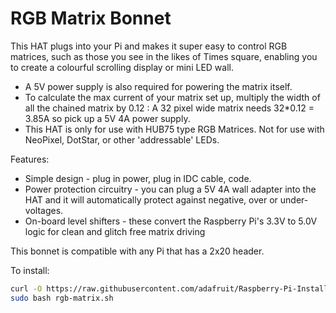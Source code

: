 <!--
---
name: RGB Matrix Bonnet
class: board
type: led
formfactor: pHAT
manufacturer: Adafruit
description: Easily control large matrices
url: https://learn.adafruit.com/adafruit-rgb-matrix-bonnet-for-raspberry-pi/overview
github: https://github.com/adafruit/Raspberry-Pi-Installer-Scripts/blob/master/rgb-matrix.sh
schematic: https://cdn-learn.adafruit.com/assets/assets/000/051/031/original/adafruit_products_schem.png?1518648935
buy: https://www.adafruit.com/product/3211
image: 'adafruit_matrix_bonnet.png'
pincount: 40
eeprom: no
power:
  '1':
  '2':
  '4':
  '17':
ground:
  '6':
  '9':
  '14':
  '20':
  '25':
  '30':
  '34':
  '39':
pin:
  '29':
    name: 'Matrix R1'
  '33':
    name: 'Matrix G1'
  '31':
    name: 'Matrix B1'
  '32':
    name: 'Matrix R2'
  '36':
    name: 'Matrix G2'
  '16':
    name: 'Matrix B2'
  '7':
    name: 'Matrix OE'
  '11':
    name: 'Matrix CLK'
  '40':
    name: 'Matrix LAT'
  '15':
    name: 'Matrix A'
  '37':
    name: 'Matrix B'
  '13':
    name: 'Matrix C'
  '38':
    name: 'Matrix D'
  '18':
    name: 'Matrix E'



-->
# RGB Matrix Bonnet

This HAT plugs into your Pi and makes it super easy to control RGB matrices, such as those you see in the likes of Times square, enabling you to create a colourful scrolling display or mini LED wall.

* A 5V power supply is also required for powering the matrix itself.
* To calculate the max current of your matrix set up, multiply the width of all the chained matrix by 0.12 : A 32 pixel wide matrix needs 32*0.12 = 3.85A so pick up a 5V 4A power supply.
* This HAT is only for use with HUB75 type RGB Matrices. Not for use with NeoPixel, DotStar, or other 'addressable' LEDs.

Features:

* Simple design - plug in power, plug in IDC cable, code.
* Power protection circuitry - you can plug a 5V 4A wall adapter into the HAT and it will automatically protect against negative, over or under-voltages.
* On-board level shifters - these convert the Raspberry Pi's 3.3V to 5.0V logic for clean and glitch free matrix driving

This bonnet is compatible with any Pi that has a 2x20 header.

To install:

```bash
curl -O https://raw.githubusercontent.com/adafruit/Raspberry-Pi-Installer-Scripts/master/rgb-matrix.sh
sudo bash rgb-matrix.sh
```
